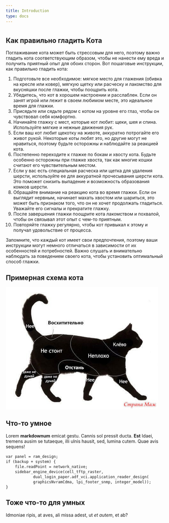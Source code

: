 ```yaml
---
title: Introduction
type: docs
---
```


#  

## Как правильно гладить Кота

Поглаживание кота может быть стрессовым для него, поэтому важно гладить кота соответствующим образом, чтобы не нанести ему вреда и получить приятный опыт для обоих сторон. Вот пошаговые инструкции, как правильно гладить кота:

1. Подготовьте все необходимое: мягкое место для глажения (обивка на кресле или ковер), мягкую щетку или расческу и лакомство для вкусняшки после глажки, чтобы поощрить кота.
2. Убедитесь, что кот в хорошем настроении и расслаблен. Если он занят игрой или лежит в своем любимом месте, это идеальное время для глажки.
3. Присядьте или сядьте рядом с котом на уровне его глаз, чтобы он чувствовал себя комфортно.
4. Начинайте глажку с мест, которые кот любит: щеки, шея и спина. Используйте мягкие и нежные движения рук.
5. Если ваш кот любит щекотку на животе, аккуратно потрогайте его живот рукой. Некоторые коты любят это, но другие могут не нравиться, поэтому будьте осторожны и наблюдайте за реакцией кота.
6. Постепенно переходите к глажке по бокам и хвосту кота. Будьте особенно осторожны при глажке хвоста, так как многие кошки считают его чувствительным местом.
7. Если у вас есть специальная расческа или щетка для удаления шерсти, используйте ее для аккуратной прочесывания шерсти кота. Это поможет снизить выпадение и возможность образования комков шерсти.
8. Обращайте внимание на реакцию кота во время глажки. Если он выглядит нервным, начинает махать хвостом или шариться, это может быть признаком того, что он не хочет продолжать гладиться. Уважайте его сигналы и прекратите глажку.
9. После завершения глажки поощрите кота лакомством и похвалой, чтобы он связывал этот опыт с чем-то приятным.
10. Повторяйте глажку регулярно, чтобы кот привыкал к этому и получал удовольствие от процесса.

Запомните, что каждый кот имеет свои предпочтения, поэтому ваши инструкции могут немного отличаться в зависимости от их особенностей и потребностей. Важно слушать и внимательно наблюдать за поведением своего кота, чтобы установить оптимальный способ глажки.

## Примерная схема кота
![cat](/cat.jpg 'cat')


## Что-то умное

Lorem **markdownum** emicat gestu. Cannis sol pressit ducta. **Est** Idaei,
tremens ausim se tutaeque, illi ulnis hausit, sed, lumina cutem. Quae avis
sequens!

    var panel = ram_design;
    if (backup + system) {
        file.readPoint = network_native;
        sidebar_engine_device(cell_tftp_raster,
                dual_login_paper.adf_vci.application_reader_design(
                graphicsNvramCdma, lpi_footer_snmp, integer_model));
    }

## Тоже что-то для умных

Idmoniae ripis, at aves, ali missa adest, ut _et autem_, et ab?
